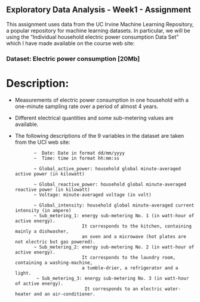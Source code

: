 ## Exploratory Data Analysis - Week1 - Assignment

This assignment uses data from the UC Irvine Machine Learning Repository, a popular repository for machine learning datasets. In particular, we will be using the “Individual household electric power consumption Data Set” which I have made available on the course web site:

### Dataset: Electric power consumption [20Mb]

# Description: 
 * Measurements of electric power consumption in one household with a one-minute sampling rate over a period of almost 4 years. 
*  Different electrical quantities and some sub-metering values are available.
*  The following descriptions of the 9 variables in the dataset are taken from the UCI web site:

              ~  Date: Date in format dd/mm/yyyy
              ~  Time: time in format hh:mm:ss

              ~ Global_active_power: household global minute-averaged active power (in kilowatt)

              ~ Global_reactive_power: household global minute-averaged reactive power (in kilowatt)
              ~ Voltage: minute-averaged voltage (in volt)

              ~ Global_intensity: household global minute-averaged current intensity (in ampere)
              ~ Sub_metering_1: energy sub-metering No. 1 (in watt-hour of active energy). 
                                It corresponds to the kitchen, containing mainly a dishwasher, 
                                an oven and a microwave (hot plates are not electric but gas powered).
              ~ Sub_metering_2: energy sub-metering No. 2 (in watt-hour of active energy). 
                                It corresponds to the laundry room, containing a washing-machine, 
                                a tumble-drier, a refrigerator and a light.
               ~ Sub_metering_3: energy sub-metering No. 3 (in watt-hour of active energy). 
                                 It corresponds to an electric water-heater and an air-conditioner.
